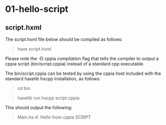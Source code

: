 # 01-hello-script

## script.hxml

The script.hxml file below should be compiled as follows:

> haxe script.hxml

Please note the -D cppia compilation flag that tells the compiler to output a cppia script (bin/script.cppia) instead of a standard cpp executable.

The bin/script.cppia can be tested by using the cppia host included with the standard haxelib hxcpp installation, as follows:

> cd bin

> haxelib run hxcpp script.cppia

This should output the following:

> Main.hx:4: Hello from cppia SCRIPT